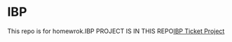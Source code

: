 # IBP
This repo is for homewrok.IBP PROJECT IS IN THIS REPO[IBP Ticket Project](https://github.com/murathanje/IBP_Project)
